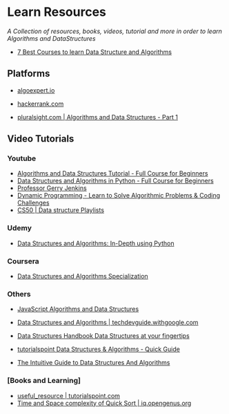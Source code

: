 Learn Resources 
===============

_A Collection of resources, books, videos, tutorial and more in order to learn Algorithms and DataStructures_


* [7 Best Courses to learn Data Structure and Algorithms](https://medium.com/javarevisited/7-best-courses-to-learn-data-structure-and-algorithms-d5379ae2588)

Platforms
---------

* [algoexpert.io](https://www.algoexpert.io)
* [hackerrank.com](https://www.hackerrank.com/)


* [pluralsight.com | Algorithms and Data Structures - Part 1](https://www.pluralsight.com/courses/algorithms-data-structures-part-one)

Video Tutorials
----------------

### Youtube

* [Algorithms and Data Structures Tutorial - Full Course for Beginners](https://www.youtube.com/watch?v=8hly31xKli0)
* [Data Structures and Algorithms in Python - Full Course for Beginners](https://www.youtube.com/watch?v=pkYVOmU3MgA)
* [Professor Gerry Jenkins](https://www.youtube.com/c/GerryJenkins/playlists)
* [Dynamic Programming - Learn to Solve Algorithmic Problems & Coding Challenges](https://www.youtube.com/watch?v=oBt53YbR9Kk)
* [CS50 | Data structure Playlists](https://www.youtube.com/c/cs50/search?query=structure)


### Udemy 

* [Data Structures and Algorithms: In-Depth using Python](https://www.udemy.com/course/learning-data-structures-algorithms-in-python-from-scratch/?ranMID=39197&ranEAID=JVFxdTr9V80&ranSiteID=JVFxdTr9V80-21dLyudtMRj8mXo5W6422g&LSNPUBID=JVFxdTr9V80&utm_source=aff-campaign&utm_medium=udemyads)

### Coursera 

* [Data Structures and Algorithms Specialization](https://www.coursera.org/specializations/data-structures-algorithms)



### Others

* [JavaScript Algorithms and Data Structures](https://www.freecodecamp.org/learn/javascript-algorithms-and-data-structures/)
* [Data Structures and Algorithms | techdevguide.withgoogle.com](https://techdevguide.withgoogle.com/paths/data-structures-and-algorithms/)

* [Data Structures Handbook Data Structures at your fingertips](https://www.thedshandbook.com/)
* [tutorialspoint Data Structures & Algorithms - Quick Guide](https://www.tutorialspoint.com/data_structures_algorithms/dsa_quick_guide.htm)
* [The Intuitive Guide to Data Structures And Algorithms](https://www.interviewcake.com/data-structures-and-algorithms-guide)

### [Books and Learning]

- [useful_resource  | tutorialspoint.com](https://www.tutorialspoint.com/parallel_algorithm/parallel_algorithm_useful_resources.htm)
- [Time and Space complexity of Quick Sort | iq.opengenus.org](https://iq.opengenus.org/time-and-space-complexity-of-quick-sort/)
